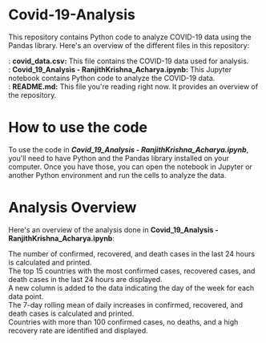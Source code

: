 # Covid-19-Analysis
This repository contains Python code to analyze COVID-19 data using the Pandas library. Here's an overview of the different files in this repository:

: <strong>covid_data.csv:</strong> This file contains the COVID-19 data used for analysis.<br>
: <strong>Covid_19_Analysis - RanjithKrishna_Acharya.ipynb:</strong> This Jupyter notebook contains Python code to analyze the COVID-19 data.<br>
: <strong>README.md:</strong> This file you're reading right now. It provides an overview of the repository.

# How to use the code
To use the code in <strong><i>Covid_19_Analysis - RanjithKrishna_Acharya.ipynb</i></strong>, you'll need to have Python and the Pandas library installed on your computer. Once you have those, you can open the notebook in Jupyter or another Python environment and run the cells to analyze the data.

# Analysis Overview
Here's an overview of the analysis done in <strong></i>Covid_19_Analysis - RanjithKrishna_Acharya.ipynb</i></strong>:

The number of confirmed, recovered, and death cases in the last 24 hours is calculated and printed.<br>
The top 15 countries with the most confirmed cases, recovered cases, and death cases in the last 24 hours are displayed.<br>
A new column is added to the data indicating the day of the week for each data point.<br>
The 7-day rolling mean of daily increases in confirmed, recovered, and death cases is calculated and printed.<br>
Countries with more than 100 confirmed cases, no deaths, and a high recovery rate are identified and displayed.<br>
